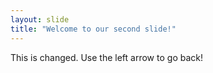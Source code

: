 ```yaml
---
layout: slide
title: "Welcome to our second slide!"
---
```

This is changed.
Use the left arrow to go back!
